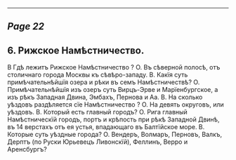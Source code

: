 

---
*Page 22*
---

## 6. Рижское Намѣстничество.
В Гдѣ лежитъ Рижское Намѣстничество ?
О. Въ сѣверной полосѣ, отъ столичнаго города Москвы къ сѣвѣро-западу.
В. Какїя суть примѣчательнѣйшїя озера и рѣки въ семъ Намѣстничествѣ?
О. Примѣчательнѣйшїя изъ озеръ суть Вирцъ-Эрве и Марїенбургское, а изъ рѣкъ Западная Двина, Эмбахъ, Пернова и Аа.
В. На сколько уѣздовъ раздѣляется сїе Намѣстничество ?
О. На девять округовъ, или уѣздовъ.
В. Который есть главный городъ?
О. Рига главный Намѣстническїй городъ, портъ и крѣпость при рѣкѣ Западной Двинѣ, въ 14 верстахъ отъ ея устья, впадающаго въ Балтїйское море.
В. Которые суть уѣздные города?
О. Вендеръ, Волмаръ, Перновъ, Валкъ, Дерптъ (по Руски Юрьевецъ Ливонскїй), Феллинъ, Верро и Аренсбургъ?